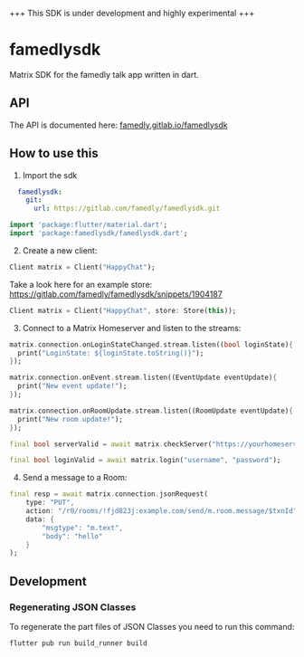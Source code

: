 +++ This SDK is under development and highly experimental +++

# famedlysdk

Matrix SDK for the famedly talk app written in dart.

## API

The API is documented here: [famedly.gitlab.io/famedlysdk](https://famedly.gitlab.io/famedlysdk/)

## How to use this

1. Import the sdk

```yaml
  famedlysdk:
    git:
      url: https://gitlab.com/famedly/famedlysdk.git
```

```dart
import 'package:flutter/material.dart';
import 'package:famedlysdk/famedlysdk.dart';
```

2. Create a new client:

```dart
Client matrix = Client("HappyChat");
```

Take a look here for an example store:
https://gitlab.com/famedly/famedlysdk/snippets/1904187

```dart
Client matrix = Client("HappyChat", store: Store(this));
```

3. Connect to a Matrix Homeserver and listen to the streams:

```dart
matrix.connection.onLoginStateChanged.stream.listen((bool loginState){ 
  print("LoginState: ${loginState.toString()}");
});

matrix.connection.onEvent.stream.listen((EventUpdate eventUpdate){ 
  print("New event update!");
});

matrix.connection.onRoomUpdate.stream.listen((RoomUpdate eventUpdate){ 
  print("New room update!");
});

final bool serverValid = await matrix.checkServer("https://yourhomeserver.abc");

final bool loginValid = await matrix.login("username", "password");
```

4. Send a message to a Room:

```dart
final resp = await matrix.connection.jsonRequest(
    type: "PUT",
    action: "/r0/rooms/!fjd823j:example.com/send/m.room.message/$txnId",
    data: {
        "msgtype": "m.text",
        "body": "hello"
    }
);
```

## Development

### Regenerating JSON Classes

To regenerate the part files of JSON Classes you need to run this command:

```bash
flutter pub run build_runner build
```